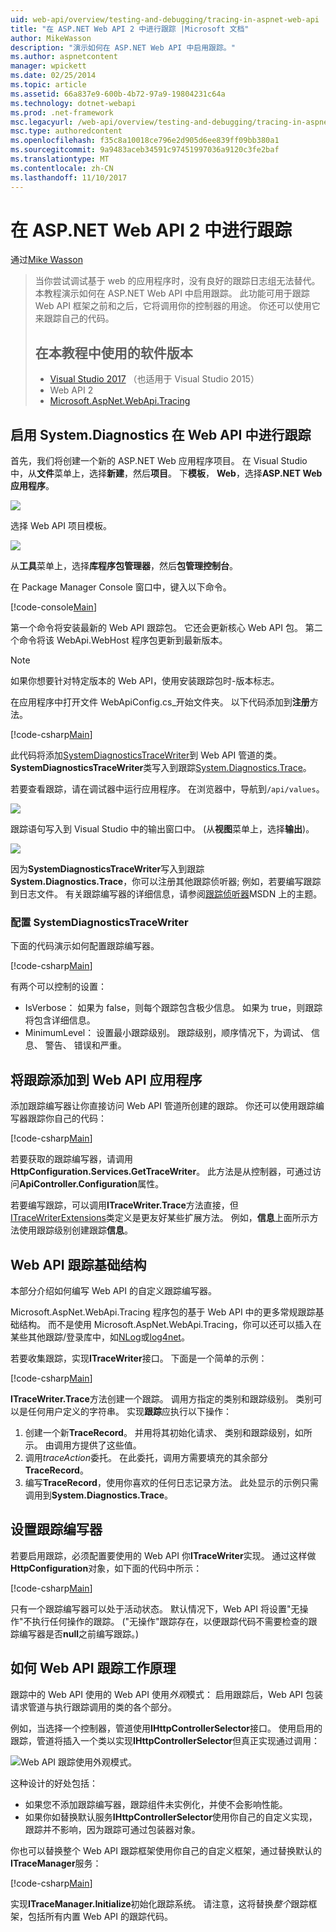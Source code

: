 ```yaml
---
uid: web-api/overview/testing-and-debugging/tracing-in-aspnet-web-api
title: "在 ASP.NET Web API 2 中进行跟踪 |Microsoft 文档"
author: MikeWasson
description: "演示如何在 ASP.NET Web API 中启用跟踪。"
ms.author: aspnetcontent
manager: wpickett
ms.date: 02/25/2014
ms.topic: article
ms.assetid: 66a837e9-600b-4b72-97a9-19804231c64a
ms.technology: dotnet-webapi
ms.prod: .net-framework
msc.legacyurl: /web-api/overview/testing-and-debugging/tracing-in-aspnet-web-api
msc.type: authoredcontent
ms.openlocfilehash: f35c8a10018ce796e2d905d6ee839ff09bb380a1
ms.sourcegitcommit: 9a9483aceb34591c97451997036a9120c3fe2baf
ms.translationtype: MT
ms.contentlocale: zh-CN
ms.lasthandoff: 11/10/2017
---
```

<a name="tracing-in-aspnet-web-api-2"></a>在 ASP.NET Web API 2 中进行跟踪
====================
通过[Mike Wasson](https://github.com/MikeWasson)

> 当你尝试调试基于 web 的应用程序时，没有良好的跟踪日志组无法替代。 本教程演示如何在 ASP.NET Web API 中启用跟踪。 此功能可用于跟踪 Web API 框架之前和之后，它将调用你的控制器的用途。 你还可以使用它来跟踪自己的代码。
> 
> ## <a name="software-versions-used-in-the-tutorial"></a>在本教程中使用的软件版本
> 
> 
> - [Visual Studio 2017](https://www.visualstudio.com/downloads/) （也适用于 Visual Studio 2015）
> - Web API 2
> - [Microsoft.AspNet.WebApi.Tracing](http://www.nuget.org/packages/Microsoft.AspNet.WebApi.Tracing)


## <a name="enable-systemdiagnostics-tracing-in-web-api"></a>启用 System.Diagnostics 在 Web API 中进行跟踪

首先，我们将创建一个新的 ASP.NET Web 应用程序项目。 在 Visual Studio 中，从**文件**菜单上，选择**新建**，然后**项目**。 下**模板**， **Web**，选择**ASP.NET Web 应用程序**。

[![](tracing-in-aspnet-web-api/_static/image2.png)](tracing-in-aspnet-web-api/_static/image1.png)

选择 Web API 项目模板。

[![](tracing-in-aspnet-web-api/_static/image4.png)](tracing-in-aspnet-web-api/_static/image3.png)

从**工具**菜单上，选择**库程序包管理器**，然后**包管理控制台**。

在 Package Manager Console 窗口中，键入以下命令。

[!code-console[Main](tracing-in-aspnet-web-api/samples/sample1.cmd)]

第一个命令将安装最新的 Web API 跟踪包。 它还会更新核心 Web API 包。 第二个命令将该 WebApi.WebHost 程序包更新到最新版本。

> [!NOTE]
> 如果你想要针对特定版本的 Web API，使用安装跟踪包时-版本标志。


在应用程序中打开文件 WebApiConfig.cs\_开始文件夹。 以下代码添加到**注册**方法。

[!code-csharp[Main](tracing-in-aspnet-web-api/samples/sample2.cs?highlight=6)]

此代码将添加[SystemDiagnosticsTraceWriter](https://msdn.microsoft.com/en-us/library/system.web.http.tracing.systemdiagnosticstracewriter.aspx)到 Web API 管道的类。 **SystemDiagnosticsTraceWriter**类写入到跟踪[System.Diagnostics.Trace](https://msdn.microsoft.com/en-us/library/system.diagnostics.trace)。

若要查看跟踪，请在调试器中运行应用程序。 在浏览器中，导航到`/api/values`。

![](tracing-in-aspnet-web-api/_static/image5.png)

跟踪语句写入到 Visual Studio 中的输出窗口中。 (从**视图**菜单上，选择**输出**)。

[![](tracing-in-aspnet-web-api/_static/image7.png)](tracing-in-aspnet-web-api/_static/image6.png)

因为**SystemDiagnosticsTraceWriter**写入到跟踪**System.Diagnostics.Trace**，你可以注册其他跟踪侦听器; 例如，若要编写跟踪到日志文件。 有关跟踪编写器的详细信息，请参阅[跟踪侦听器](https://msdn.microsoft.com/en-us/library/4y5y10s7.aspx)MSDN 上的主题。

### <a name="configuring-systemdiagnosticstracewriter"></a>配置 SystemDiagnosticsTraceWriter

下面的代码演示如何配置跟踪编写器。

[!code-csharp[Main](tracing-in-aspnet-web-api/samples/sample3.cs)]

有两个可以控制的设置：

- IsVerbose： 如果为 false，则每个跟踪包含极少信息。 如果为 true，则跟踪将包含详细信息。
- MinimumLevel： 设置最小跟踪级别。 跟踪级别，顺序情况下，为调试、 信息、 警告、 错误和严重。

## <a name="adding-traces-to-your-web-api-application"></a>将跟踪添加到 Web API 应用程序

添加跟踪编写器让你直接访问 Web API 管道所创建的跟踪。 你还可以使用跟踪编写器跟踪你自己的代码：

[!code-csharp[Main](tracing-in-aspnet-web-api/samples/sample4.cs)]

若要获取的跟踪编写器，请调用**HttpConfiguration.Services.GetTraceWriter**。 此方法是从控制器，可通过访问**ApiController.Configuration**属性。

若要编写跟踪，可以调用**ITraceWriter.Trace**方法直接，但[ITraceWriterExtensions](https://msdn.microsoft.com/en-us/library/system.web.http.tracing.itracewriterextensions.aspx)类定义是更友好某些扩展方法。 例如，**信息**上面所示方法使用跟踪级别创建跟踪**信息**。

## <a name="web-api-tracing-infrastructure"></a>Web API 跟踪基础结构

本部分介绍如何编写 Web API 的自定义跟踪编写器。

Microsoft.AspNet.WebApi.Tracing 程序包的基于 Web API 中的更多常规跟踪基础结构。 而不是使用 Microsoft.AspNet.WebApi.Tracing，你可以还可以插入在某些其他跟踪/登录库中，如[NLog](http://nlog-project.org/)或[log4net](http://logging.apache.org/log4net/)。

若要收集跟踪，实现**ITraceWriter**接口。 下面是一个简单的示例：

[!code-csharp[Main](tracing-in-aspnet-web-api/samples/sample5.cs)]

**ITraceWriter.Trace**方法创建一个跟踪。 调用方指定的类别和跟踪级别。 类别可以是任何用户定义的字符串。 实现**跟踪**应执行以下操作：

1. 创建一个新**TraceRecord**。 并用将其初始化请求、 类别和跟踪级别，如所示。 由调用方提供了这些值。
2. 调用*traceAction*委托。 在此委托，调用方需要填充的其余部分**TraceRecord**。
3. 编写**TraceRecord**，使用你喜欢的任何日志记录方法。 此处显示的示例只需调用到**System.Diagnostics.Trace**。

## <a name="setting-the-trace-writer"></a>设置跟踪编写器

若要启用跟踪，必须配置要使用的 Web API 你**ITraceWriter**实现。 通过这样做**HttpConfiguration**对象，如下面的代码中所示：

[!code-csharp[Main](tracing-in-aspnet-web-api/samples/sample6.cs)]

只有一个跟踪编写器可以处于活动状态。 默认情况下，Web API 将设置&quot;无操作&quot;不执行任何操作的跟踪。 (&quot;无操作&quot;跟踪存在，以便跟踪代码不需要检查的跟踪编写器是否**null**之前编写跟踪。)

## <a name="how-web-api-tracing-works"></a>如何 Web API 跟踪工作原理

跟踪中的 Web API 使用的 Web API 使用*外观*模式： 启用跟踪后，Web API 包装请求管道与执行跟踪调用的类的各个部分。

例如，当选择一个控制器，管道使用**IHttpControllerSelector**接口。 使用启用的跟踪，管道将插入一个类以实现**IHttpControllerSelector**但真正实现通过调用：

![Web API 跟踪使用外观模式。](tracing-in-aspnet-web-api/_static/image8.png)

这种设计的好处包括：

- 如果您不添加跟踪编写器，跟踪组件未实例化，并使不会影响性能。
- 如果你如替换默认服务**IHttpControllerSelector**使用你自己的自定义实现，跟踪并不影响，因为跟踪可通过包装器对象。

你也可以替换整个 Web API 跟踪框架使用你自己的自定义框架，通过替换默认的**ITraceManager**服务：

[!code-csharp[Main](tracing-in-aspnet-web-api/samples/sample7.cs)]

实现**ITraceManager.Initialize**初始化跟踪系统。 请注意，这将替换*整个*跟踪框架，包括所有内置 Web API 的跟踪代码。
